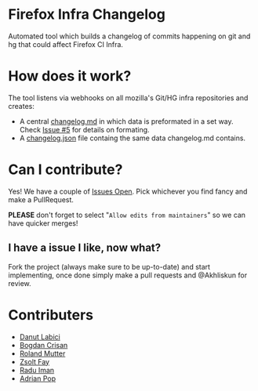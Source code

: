 # Firefox Infra Changelog
Automated tool which builds a changelog of commits happening on git and hg that could affect Firefox CI Infra.

# How does it work?
The tool listens via webhooks on all mozilla's Git/HG infra repositories and creates:
* A central [changelog.md](https://github.com/Akhliskun/firefox-infra-changelog/blob/master/changelog.md) in which data is preformated in a set way. Check [Issue #5](https://github.com/Akhliskun/firefox-infra-changelog/issues/5) for details on formating. 
* A [changelog.json](https://github.com/Akhliskun/firefox-infra-changelog/blob/master/changelog.json) file containg the same data changelog.md contains.

# Can I contribute?
Yes! We have a couple of [Issues Open](https://github.com/Akhliskun/firefox-infra-changelog/issues). 
Pick whichever you find fancy and make a PullRequest.

**PLEASE** don't forget to select "`Allow edits from maintainers`" so we can have quicker merges!

## I have a issue I like, now what?
Fork the project (always make sure to be up-to-date) and start implementing, once done simply make a pull requests and @Akhliskun for review. 

# Contributers
* [Danut Labici](https://github.com/Akhliskun)
* [Bogdan Crisan](https://github.com/bccrisan)
* [Roland Mutter](https://github.com/mutterroland)
* [Zsolt Fay](https://github.com/zsoltfay)
* [Radu Iman](https://github.com/raduiman)
* [Adrian Pop](https://github.com/popadrianc)